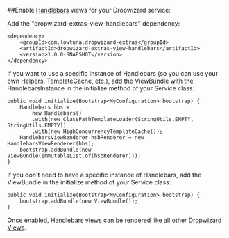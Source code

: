 ##Enable [Handlebars](http://handlebarsjs.com/) views for your Dropwizard service:

Add the "dropwizard-extras-view-handlebars" dependency:

	<dependency>
		<groupId>com.lowtuna.dropwizard-extras</groupId>
    	<artifactId>dropwizard-extras-view-handlebars</artifactId>
    	<version>1.0.0-SNAPSHOT</version>
 	</dependency>

If you want to use a specific instance of Handlebars (so you can use your own Helpers, TemplateCache, etc.), add the ViewBundle with the HandlebarsInstance in the initialize method of your Service class:

	public void initialize(Bootstrap<MyConfiguration> bootstrap) {
 		Handlebars hbs = 
 			new Handlebars()
 			.with(new ClassPathTemplateLoader(StringUtils.EMPTY, StringUtils.EMPTY))
 			.with(new HighConcurrencyTemplateCache());
 		HandlebarsViewRenderer hsbRenderer = new HandlebarsViewRenderer(hbs);
		bootstrap.addBundle(new ViewBundle(ImmutableList.of(hsbRenderer)));
	}
	
If you don't need to have a specific instance of Handlebars, add the ViewBundle in the initialize method of your Service class:

	public void initialize(Bootstrap<MyConfiguration> bootstrap) {
		bootstrap.addBundle(new ViewBundle());
	}

Once enabled, Handlebars views can be rendered like all other [Dropwizard Views](http://dropwizard.codahale.com/manual/views/).
